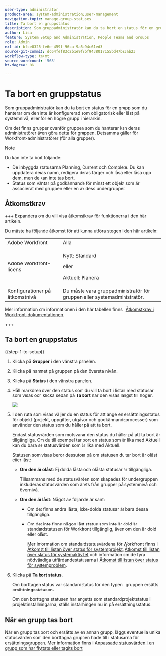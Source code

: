 ```yaml
---
user-type: administrator
product-area: system-administration;user-management
navigation-topic: manage-group-statuses
title: Ta bort en gruppstatus
description: Som gruppadministratör kan du ta bort en status för en grupp som du hanterar om den inte är konfigurerad som obligatorisk eller låst på systemnivå, eller för en högre grupp i hierarkin.
author: Lisa
feature: System Setup and Administration, People Teams and Groups
role: Admin
exl-id: bfce0325-fe6e-459f-96ca-9a5c94c61ed3
source-git-commit: dc64fef83c2b1e9f8bf9438017155bd47b83ab23
workflow-type: tm+mt
source-wordcount: '563'
ht-degree: 0%

---
```


# Ta bort en gruppstatus

Som gruppadministratör kan du ta bort en status för en grupp som du hanterar om den inte är konfigurerad som obligatorisk eller låst på systemnivå, eller för en högre grupp i hierarkin.

Om det finns grupper ovanför gruppen som du hanterar kan deras administratörer även göra detta för gruppen. Detsamma gäller för Workfront-administratörer (för alla grupper).

>[!NOTE]
>
>Du kan inte ta bort följande:
>
>* De inbyggda statusarna Planning, Current och Complete. Du kan uppdatera deras namn, redigera deras färger och låsa eller låsa upp dem, men de kan inte tas bort.
>* Status som väntar på godkännande för minst ett objekt som är associerat med gruppen eller en av dess undergrupper.

## Åtkomstkrav

+++ Expandera om du vill visa åtkomstkrav för funktionerna i den här artikeln.

Du måste ha följande åtkomst för att kunna utföra stegen i den här artikeln:

<table style="table-layout:auto"> 
 <col> 
 <col> 
 <tbody> 
  <tr> 
   <td role="rowheader">Adobe Workfront</td> 
   <td>Alla</td> 
  </tr> 
  <tr> 
  <tr> 
   <td role="rowheader">Adobe Workfront-licens</td> 
   <td><p>Nytt: Standard</p>
       <p>eller</p>
       <p>Aktuell: Planera</p></td>
  </tr> 
  </tr> 
  <tr> 
   <td role="rowheader">Konfigurationer på åtkomstnivå</td> 
   <td>Du måste vara gruppadministratör för gruppen eller systemadministratör.</td>
  </tr> 
 </tbody> 
</table>

Mer information om informationen i den här tabellen finns i [Åtkomstkrav i Workfront-dokumentationen](/help/quicksilver/administration-and-setup/add-users/access-levels-and-object-permissions/access-level-requirements-in-documentation.md).

+++

## Ta bort en gruppstatus

{{step-1-to-setup}}

1. Klicka på **Grupper** i den vänstra panelen.
1. Klicka på namnet på gruppen på den översta nivån.
1. Klicka på **Status** i den vänstra panelen.
1. Håll markören över den status som du vill ta bort i listan med statusar som visas och klicka sedan på **Ta bort** när den visas längst till höger.

   ![](assets/hover-click-delete.jpg)

1. I den ruta som visas väljer du en status för att ange en ersättningsstatus för objekt (projekt, uppgifter, utgåvor och godkännandeprocesser) som använder den status som du håller på att ta bort.

   Endast statusvärden som motsvarar den status du håller på att ta bort är tillgängliga. Om du till exempel tar bort en status som är lika med Aktuell kan du bara se statusvärden som är lika med Aktuell.

   Statusen som visas beror dessutom på om statusen du tar bort är olåst eller låst:

   * **Om den är olåst**: Ej dolda låsta och olåsta statusar är tillgängliga.

     Tillsammans med de statusvärden som skapades för undergruppen inkluderas statusvärden som ärvts från grupper på systemnivå och övernivå.

   * **Om den är låst**: Något av följande är sant:

      * Om det finns andra låsta, icke-dolda statusar är bara dessa tillgängliga.
      * Om det inte finns någon låst status som inte är dold är standardstatusen för Workfront tillgänglig, även om den är dold eller olåst.

        Mer information om standardstatusvärdena för Workfront finns i [Åtkomst till listan över status för systemprojekt](../../../administration-and-setup/customize-workfront/creating-custom-status-and-priority-labels/project-statuses.md), [Åtkomst till listan över status för systemaktivitet](../../../administration-and-setup/customize-workfront/creating-custom-status-and-priority-labels/task-statuses.md) och information om de fyra nödvändiga utfärdandestatusarna i [Åtkomst till listan över status för systemproblem](../../../administration-and-setup/customize-workfront/creating-custom-status-and-priority-labels/issue-statuses.md).

1. Klicka på **Ta bort status**.

   Om borttagen status var standardstatus för den typen i gruppen ersätts ersättningsstatusen.

   Om den borttagna statusen har angetts som standardprojektstatus i projektinställningarna, ställs inställningen nu in på ersättningsstatus.

## När en grupp tas bort

När en grupp tas bort och ersätts av en annan grupp, läggs eventuella unika statusvärden som den borttagna gruppen hade till i statusarna för ersättningsgruppen. Mer information finns i [Anpassade statusvärden i en grupp som har flyttats eller tagits bort](../../../administration-and-setup/manage-groups/manage-group-statuses/custom-statuses-in-group-moved-or-deleted.md).
